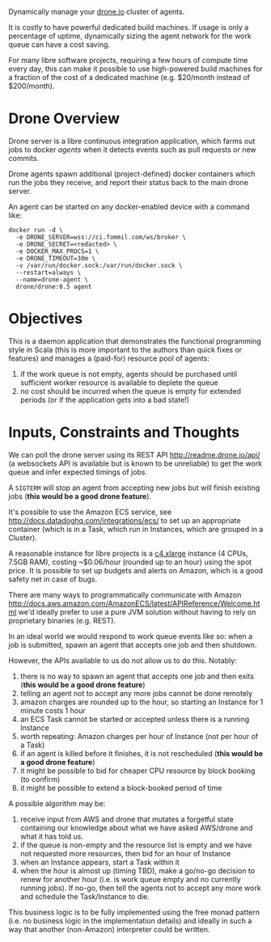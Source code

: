Dynamically manage your [drone.io](https://github.com/drone/drone) cluster of agents.

It is costly to have powerful dedicated build machines. If usage is only a percentage of uptime, dynamically sizing the agent network for the work queue can have a cost saving.

For many libre software projects, requiring a few hours of compute time every day, this can make it possible to use high-powered build machines for a fraction of the cost of a dedicated machine (e.g. $20/month instead of $200/month).


# Drone Overview

Drone server is a libre continuous integration application, which farms out jobs to docker *agents* when it detects events such as pull requests or new commits.

Drone agents spawn additional (project-defined) docker containers which run the jobs they receive, and report their status back to the main drone server.

An agent can be started on any docker-enabled device with a command like:

```
docker run -d \
  -e DRONE_SERVER=wss://ci.fommil.com/ws/broker \
  -e DRONE_SECRET=<redacted> \
  -e DOCKER_MAX_PROCS=1 \
  -e DRONE_TIMEOUT=30m \
  -v /var/run/docker.sock:/var/run/docker.sock \
  --restart=always \
  --name=drone-agent \
  drone/drone:0.5 agent
```

# Objectives

This is a daemon application that demonstrates the functional programming style in Scala (this is more important to the authors than quick fixes or features) and manages a (paid-for) resource pool of agents:

1. if the work queue is not empty, agents should be purchased until sufficient worker resource is available to deplete the queue
1. no cost should be incurred when the queue is empty for extended periods (or if the application gets into a bad state!)

# Inputs, Constraints and Thoughts

We can poll the drone server using its REST API http://readme.drone.io/api/ (a websockets API is available but is known to be unreliable) to get the work queue and infer expected timings of jobs.

A `SIGTERM` will stop an agent from accepting new jobs but will finish existing jobs (**this would be a good drone feature**).

It's possible to use the Amazon ECS service, see http://docs.datadoghq.com/integrations/ecs/ to set up an appropriate container (which is in a Task, which run in Instances, which are grouped in a Cluster).

A reasonable instance for libre projects is a [c4.xlarge](https://aws.amazon.com/ec2/instance-types/) instance (4 CPUs, 7.5GB RAM), costing ~$0.06/hour (rounded up to an hour) using the spot price. It is possible to set up budgets and alerts on Amazon, which is a good safety net in case of bugs.

There are many ways to programmatically communicate with Amazon http://docs.aws.amazon.com/AmazonECS/latest/APIReference/Welcome.html we'd ideally prefer to use a pure JVM solution without having to rely on proprietary binaries (e.g. REST).

In an ideal world we would respond to work queue events like so: when a job is submitted, spawn an agent that accepts one job and then shutdown.

However, the APIs available to us do not allow us to do this. Notably:

1. there is no way to spawn an agent that accepts one job and then exits (**this would be a good drone feature**)
1. telling an agent not to accept any more jobs cannot be done remotely
1. amazon charges are rounded up to the hour, so starting an Instance for 1 minute costs 1 hour
1. an ECS Task cannot be started or accepted unless there is a running Instance
1. worth repeating: Amazon charges per hour of Instance (not per hour of a Task)
1. if an agent is killed before it finishes, it is not rescheduled (**this would be a good drone feature**)
1. it might be possible to bid for cheaper CPU resource by block booking (to confirm)
1. it might be possible to extend a block-booked period of time

A possible algorithm may be:

1. receive input from AWS and drone that mutates a forgetful state containing our knowledge about what we have asked AWS/drone and what it has told us.
1. if the queue is non-empty and the resource list is empty and we have not requested more resources, then bid for an hour of Instance
1. when an Instance appears, start a Task within it
1. when the hour is almost up (timing TBD), make a go/no-go decision to renew for another hour (i.e. is work queue empty and no currently running jobs). If no-go, then tell the agents not to accept any more work and schedule the Task/Instance to die.

This business logic is to be fully implemented using the free monad pattern (i.e. no business logic in the implementation details) and ideally in such a way that another (non-Amazon) interpreter could be written.
